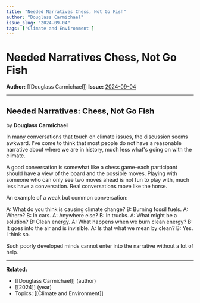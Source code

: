 ```yaml
---
title: "Needed Narratives Chess, Not Go Fish"
author: "Douglass Carmichael"
issue_slug: "2024-09-04"
tags: ['Climate and Environment']
---
```


# Needed Narratives Chess, Not Go Fish

**Author:** [[Douglass Carmichael]]
**Issue:** [2024-09-04](https://plex.collectivesensecommons.org/2024-09-04/)

---

## Needed Narratives: Chess, Not Go Fish
by **Douglass Carmichael**

In many conversations that touch on climate issues, the discussion seems awkward. I've come to think that most people do not have a reasonable narrative about where we are in history, much less what's going on with the climate.

A good conversation is somewhat like a chess game–each participant should have a view of the board and the possible moves. Playing with someone who can only see two moves ahead is not fun to play with, much less have a conversation. Real conversations move like the horse.

An example of a weak but common conversation:

A: What do you think is causing climate change?
B: Burning fossil fuels.
A: Where?
B: In cars.
A: Anywhere else?
B: In trucks.
A: What might be a solution?
B: Clean energy.
A: What happens when we burn clean energy?
B: It goes into the air and is invisible.
A: Is that what we mean by clean?
B: Yes. I think so.

Such poorly developed minds cannot enter into the narrative without a lot of help.

---

**Related:**
- [[Douglass Carmichael]] (author)
- [[2024]] (year)
- Topics: [[Climate and Environment]]

